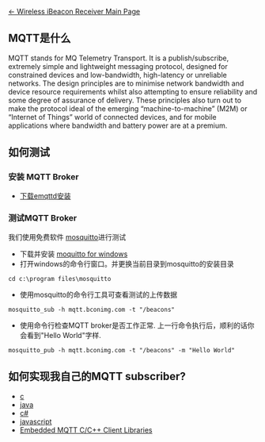 [← Wireless iBeacon Receiver Main
Page](Wireless_iBeacon_Receiver.md)

<languages/>

## MQTT是什么

MQTT stands for MQ Telemetry Transport. It is a publish/subscribe,
extremely simple and lightweight messaging protocol, designed for
constrained devices and low-bandwidth, high-latency or unreliable
networks. The design principles are to minimise network bandwidth and
device resource requirements whilst also attempting to ensure
reliability and some degree of assurance of delivery. These principles
also turn out to make the protocol ideal of the emerging
“machine-to-machine” (M2M) or “Internet of Things” world of connected
devices, and for mobile applications where bandwidth and battery power
are at a premium.

## 如何测试

### 安装 MQTT Broker

  - [下载emqttd安装](https://github.com/emqtt/emqttd/wiki/Installation)

### 测试MQTT Broker

我们使用免费软件 [mosquitto](http://mosquitto.org/)进行测试

  - 下载并安装 [moquitto for
    windows](http://mosquitto.org/files/binary/win32/mosquitto-1.3.5-install-win32.exe)
  - 打开windows的命令行窗口。并更换当前目录到mosquitto的安装目录

<!-- end list -->

    cd c:\program files\mosquitto

  - 使用mosquitto的命令行工具可查看测试的上传数据

<!-- end list -->

    mosquitto_sub -h mqtt.bconimg.com -t "/beacons"

  - 使用命令行检查MQTT broker是否工作正常. 上一行命令执行后，顺利的话你会看到"Hello World"字样.

<!-- end list -->

    mosquitto_pub -h mqtt.bconimg.com -t "/beacons" -m "Hello World"

## 如何实现我自己的MQTT subscriber?

  - [c](https://www.eclipse.org/paho/clients/c/)
  - [java](https://www.eclipse.org/paho/clients/java/)
  - [c\#](https://eclipse.org/paho/clients/dotnet/)
  - [javascript](https://www.eclipse.org/paho/clients/js/)
  - [Embedded MQTT C/C++ Client
    Libraries](https://www.eclipse.org/paho/clients/c/embedded/)